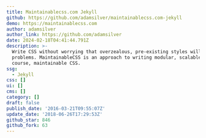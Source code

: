 ```yaml
---
title: Maintainablecss.com Jekyll
github: https://github.com/adamsilver/maintainablecss.com-jekyll
demo: https://maintainablecss.com
author: adamsilver
author_link: https://github.com/adamsilver
date: 2024-02-18T04:41:44.791Z
description: >-
  Write CSS without worrying that overzealous, pre-existing styles will cause
  problems. MaintainableCSS is an approach to writing modular, scalable and of
  course, maintainable CSS.
ssg:
  - Jekyll
css: []
ui: []
cms: []
category: []
draft: false
publish_date: '2016-03-21T09:55:07Z'
update_date: '2018-06-26T17:29:53Z'
github_star: 846
github_fork: 63
---
```

